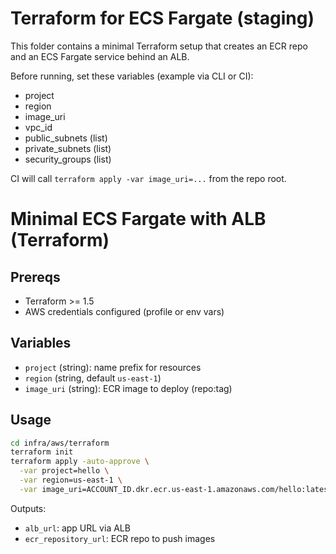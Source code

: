 # Terraform for ECS Fargate (staging)

This folder contains a minimal Terraform setup that creates an ECR repo and an ECS Fargate service behind an ALB.

Before running, set these variables (example via CLI or CI):
- project
- region
- image_uri
- vpc_id
- public_subnets (list)
- private_subnets (list)
- security_groups (list)

CI will call `terraform apply -var image_uri=...` from the repo root.
# Minimal ECS Fargate with ALB (Terraform)

## Prereqs
- Terraform >= 1.5
- AWS credentials configured (profile or env vars)

## Variables
- `project` (string): name prefix for resources
- `region` (string, default `us-east-1`)
- `image_uri` (string): ECR image to deploy (repo:tag)

## Usage
```bash
cd infra/aws/terraform
terraform init
terraform apply -auto-approve \
  -var project=hello \
  -var region=us-east-1 \
  -var image_uri=ACCOUNT_ID.dkr.ecr.us-east-1.amazonaws.com/hello:latest
```

Outputs:
- `alb_url`: app URL via ALB
- `ecr_repository_url`: ECR repo to push images
